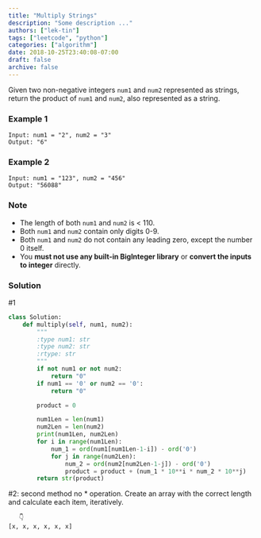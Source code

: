 ```yaml
---
title: "Multiply Strings"
description: "Some description ..."
authors: ["lek-tin"]
tags: ["leetcode", "python"]
categories: ["algorithm"]
date: 2018-10-25T23:40:08-07:00
draft: false
archive: false
---
```

Given two non-negative integers `num1` and `num2` represented as strings, return the product of `num1` and `num2`, also represented as a string.

### Example 1
```
Input: num1 = "2", num2 = "3"
Output: "6"
```
### Example 2
```
Input: num1 = "123", num2 = "456"
Output: "56088"
```
### Note
- The length of both `num1` and `num2` is < 110.
- Both `num1` and `num2` contain only digits 0-9.
- Both `num1` and `num2` do not contain any leading zero, except the number 0 itself.
- You **must not use any built-in BigInteger library** or **convert the inputs to integer** directly.
### Solution
#1
```python
class Solution:
    def multiply(self, num1, num2):
        """
        :type num1: str
        :type num2: str
        :rtype: str
        """
        if not num1 or not num2:
            return "0"
        if num1 == '0' or num2 == '0':
            return "0"

        product = 0

        num1Len = len(num1)
        num2Len = len(num2)
        print(num1Len, num2Len)
        for i in range(num1Len):
            num_1 = ord(num1[num1Len-1-i]) - ord('0')
            for j in range(num2Len):
                num_2 = ord(num2[num2Len-1-j]) - ord('0')
                product = product + (num_1 * 10**i * num_2 * 10**j)
        return str(product)
```
#2: second method
no * operation. Create an array with the correct length and calculate each item, iteratively.
``` 
   👇
[x, x, x, x, x, x]
```